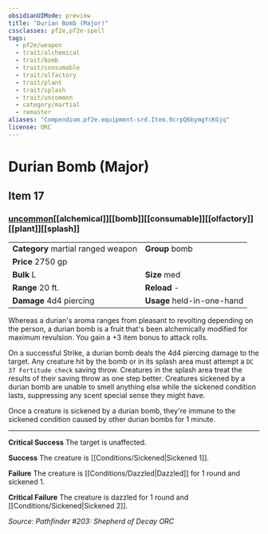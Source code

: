 ```yaml
---
obsidianUIMode: preview
title: "Durian Bomb (Major)"
cssclasses: pf2e,pf2e-spell
tags:
  - pf2e/weapon
  - trait/alchemical
  - trait/bomb
  - trait/consumable
  - trait/olfactory
  - trait/plant
  - trait/splash
  - trait/uncommon
  - category/martial
  - remaster
aliases: "Compendium.pf2e.equipment-srd.Item.9crpQ6bymgYcKGjq"
license: ORC
---
```

# Durian Bomb (Major)
## Item 17
### [uncommon](uncommon "Uncommon Rarity Trait")[[alchemical]][[bomb]][[consumable]][[olfactory]][[plant]][[splash]]

|  |  |
| -- | -- |
| **Category** martial ranged weapon | **Group** bomb |
| **Price** 2750 gp |  |
| **Bulk** L | **Size** med |
|**Range** 20 ft.| **Reload** -|
| **Damage** 4d4 piercing  | **Usage** held-in-one-hand |



Whereas a durian's aroma ranges from pleasant to revolting depending on the person, a durian bomb is a fruit that's been alchemically modified for maximum revulsion. You gain a +3 item bonus to attack rolls.

On a successful Strike, a durian bomb deals the 4d4 piercing damage to the target. Any creature hit by the bomb or in its splash area must attempt a `DC 37 Fortitude check` saving throw. Creatures in the splash area treat the results of their saving throw as one step better. Creatures sickened by a durian bomb are unable to smell anything else while the sickened condition lasts, suppressing any scent special sense they might have.

Once a creature is sickened by a durian bomb, they're immune to the sickened condition caused by other durian bombs for 1 minute.

* * *

**Critical Success** The target is unaffected.

**Success** The creature is [[Conditions/Sickened|Sickened 1]].

**Failure** The creature is [[Conditions/Dazzled|Dazzled]] for 1 round and sickened 1.

**Critical Failure** The creature is dazzled for 1 round and [[Conditions/Sickened|Sickened 2]].

*Source: Pathfinder #203: Shepherd of Decay*
*ORC*